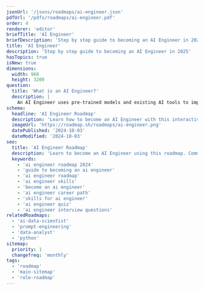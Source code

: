 ```yaml
---
jsonUrl: '/jsons/roadmaps/ai-engineer.json'
pdfUrl: '/pdfs/roadmaps/ai-engineer.pdf'
order: 4
renderer: 'editor'
briefTitle: 'AI Engineer'
briefDescription: 'Step by step guide to becoming an AI Engineer in 2025'
title: 'AI Engineer'
description: 'Step by step guide to becoming an AI Engineer in 2025'
hasTopics: true
isNew: true
dimensions:
  width: 968
  height: 3200
question:
  title: 'What is an AI Engineer?'
  description: |
    An AI Engineer uses pre-trained models and existing AI tools to improve user experiences. They focus on applying AI in practical ways, without building models from scratch. This is different from AI Researchers and ML Engineers, who focus more on creating new models or developing AI theory. The [advantages and disadvantages of AI](https://www.simplilearn.com/advantages-and-disadvantages-of-artificial-intelligence-article) are key considerations that AI Engineers must understand to effectively implement solutions.
schema:
  headline: 'AI Engineer Roadmap'
  description: 'Learn how to become an AI Engineer with this interactive step by step guide in 2023. We also have resources and short descriptions attached to the roadmap items so you can get everything you want to learn in one place.'
  imageUrl: 'https://roadmap.sh/roadmaps/ai-engineer.png'
  datePublished: '2024-10-03'
  dateModified: '2024-10-03'
seo:
  title: 'AI Engineer Roadmap'
  description: 'Learn to become an AI Engineer using this roadmap. Community driven, articles, resources, guides, interview questions, quizzes for modern backend development.'
  keywords:
    - 'ai engineer roadmap 2024'
    - 'guide to becoming an ai engineer'
    - 'ai engineer roadmap'
    - 'ai engineer skills'
    - 'become an ai engineer'
    - 'ai engineer career path'
    - 'skills for ai engineer'
    - 'ai engineer quiz'
    - 'ai engineer interview questions'
relatedRoadmaps:
  - 'ai-data-scientist'
  - 'prompt-engineering'
  - 'data-analyst'
  - 'python'
sitemap:
  priority: 1
  changefreq: 'monthly'
tags:
  - 'roadmap'
  - 'main-sitemap'
  - 'role-roadmap'
---
```

